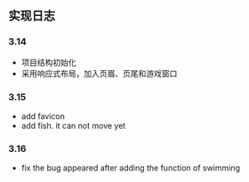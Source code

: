 ## 实现日志

### 3.14

+ 项目结构初始化
+ 采用响应式布局，加入页眉、页尾和游戏窗口





### 3.15

+ add favicon
+ add fish. it can not move yet



### 3.16

+ fix the bug appeared after adding the function of swimming